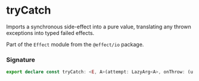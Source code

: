 # tryCatch

Imports a synchronous side-effect into a pure value, translating any
thrown exceptions into typed failed effects.

Part of the `Effect` module from the `@effect/io` package.

### Signature

```typescript
export declare const tryCatch: <E, A>(attempt: LazyArg<A>, onThrow: (u: unknown) => E) => Effect<never, E, A>
```
